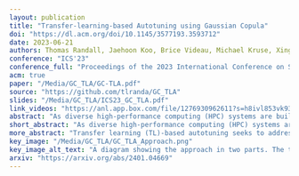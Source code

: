 ```yaml
---
layout: publication
title: "Transfer-learning-based Autotuning using Gaussian Copula"
doi: "https://dl.acm.org/doi/10.1145/3577193.3593712"
date: 2023-06-21
authors: Thomas Randall, Jaehoon Koo, Brice Videau, Michael Kruse, Xingfu Wu, Paul Hovland, Mary Hall, Rong Ge, Prasanna Balaprakash
conference: "ICS'23"
conference_full: "Proceedings of the 2023 International Conference on Supercomputing (ICS '23)"
acm: true
paper: "/Media/GC_TLA/GC-TLA.pdf"
source: "https://github.com/tlranda/GC_TLA"
slides: "/Media/GC_TLA/ICS23_GC_TLA.pdf"
link_videos: "https://anl.app.box.com/file/1276930962611?s=h8ivl853vk93hymkgai26t17v4p0npfa"
abstract: "As diverse high-performance computing (HPC) systems are built, many opportunities arise for applications to solve larger problems than ever before. Given the significantly increased complexity of these HPC systems and application tuning, empirical performance tuning, such as autotuning, has emerged as a promising approach in recent years. Despite its effectiveness, autotuning is often a computationally expensive approach. Transfer learning (TL)-based autotuning seeks to address this issue by leveraging the data from prior tuning. Current TL methods for autotuning spend significant time modeling the relationship between parameter configurations and performance, which is ineffective for few-shot (that is, few empirical evaluations) tuning on new tasks. We introduce the first generative TL-based autotuning approach based on the Gaussian copula (GC) to model the high-performing regions of the search space from prior data and then generate high-performing configurations for new tasks. This allows a sampling-based approach that maximizes few-shot performance and provides the first probabilistic estimation of the few-shot budget for effective TL-based autotuning. We compare our generative TL approach with state-of-the-art autotuning techniques on several benchmarks. We find that the GC is capable of achieving 64.37% of peak few-shot performance in its first evaluation. Furthermore, the GC model can determine a few-shot transfer budget that yields up to 33.39× speedup, a dramatic improvement over the 20.58× speedup using prior techniques."
short_abstract: "As diverse high-performance computing (HPC) systems are built, many opportunities arise for applications to solve larger problems than ever before. Given the significantly increased complexity of these HPC systems and application tuning, empirical performance tuning, such as autotuning, has emerged as a promising approach in recent years. Despite its effectiveness, autotuning is often a computationally expensive approach."
more_abstract: "Transfer learning (TL)-based autotuning seeks to address this issue by leveraging the data from prior tuning. Current TL methods for autotuning spend significant time modeling the relationship between parameter configurations and performance, which is ineffective for few-shot (that is, few empirical evaluations) tuning on new tasks. We introduce the first generative TL-based autotuning approach based on the Gaussian copula (GC) to model the high-performing regions of the search space from prior data and then generate high-performing configurations for new tasks. This allows a sampling-based approach that maximizes few-shot performance and provides the first probabilistic estimation of the few-shot budget for effective TL-based autotuning. We compare our generative TL approach with state-of-the-art autotuning techniques on several benchmarks. We find that the GC is capable of achieving 64.37% of peak few-shot performance in its first evaluation. Furthermore, the GC model can determine a few-shot transfer budget that yields up to 33.39× speedup, a dramatic improvement over the 20.58× speedup using prior techniques."
key_image: "/Media/GC_TLA/GC_TLA_Approach.png"
key_image_alt_text: "A diagram showing the approach in two parts. The top portion covers Model Training, where an application has inputs of various sizes (shown: small, medium, and large) that are fed into a 'Non-GC Tuner' along with a derived component of the application labeled as 'User-Defined Tuning Space'. The tuner produces training data which is fed into the Gaussian Copula with the User-Defined Tuning Space. The bottom portion covers Model Inference, where the same application with new input sizes (shown: small-medium, medium-large, and extra-large) are presented to the fitted Gaussian Copula. The Gaussian Copula produces 'High Performing Configurations' which are then ranked by an 'Evaluator'."
arxiv: "https://arxiv.org/abs/2401.04669"
---
```


